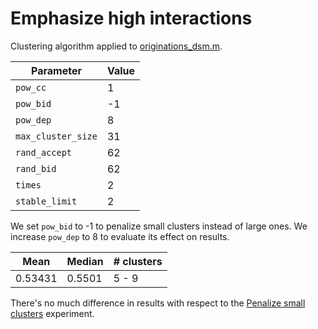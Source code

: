 # Emphasize high interactions

Clustering algorithm applied to [originations_dsm.m](/dsm/originations_dsm.m).

| **Parameter**          | **Value** |
| --- | --- |
| `pow_cc`           |     1 |
| `pow_bid`          |    -1 |
| `pow_dep`          |     8 |
| `max_cluster_size` |    31 |
| `rand_accept`      |    62 |
| `rand_bid`         |    62 |
| `times`            |     2 |
| `stable_limit`     |     2 |

We set `pow_bid` to -1 to penalize small clusters instead of large ones. We increase `pow_dep` to 8 to evaluate its effect on results.

| **Mean** | **Median** | **# clusters** |
| --- | --- | --- |
| 0.53431 | 0.5501 | 5 - 9 |

There's no much difference in results with respect to the [Penalize small clusters](/results/1-penalize-small-clusters) experiment.